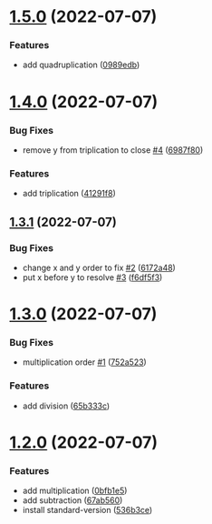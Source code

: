 # [1.5.0](https://github.com/kristianhalte/example-package-development/compare/v1.4.0...v1.5.0) (2022-07-07)


### Features

* add quadruplication ([0989edb](https://github.com/kristianhalte/example-package-development/commit/0989edb42c26c1adfa879e3726aee933f6a36667))



# [1.4.0](https://github.com/kristianhalte/example-package-development/compare/v1.3.1...v1.4.0) (2022-07-07)


### Bug Fixes

* remove y from triplication to close [#4](https://github.com/kristianhalte/example-package-development/issues/4) ([6987f80](https://github.com/kristianhalte/example-package-development/commit/6987f80a0be91c2ff5fff9bca54e2469585d5abb))


### Features

* add triplication ([41291f8](https://github.com/kristianhalte/example-package-development/commit/41291f83ca7d7ec6514d4f2a71ba4a0aac43e19f))



## [1.3.1](https://github.com/kristianhalte/example-package-development/compare/v1.3.0...v1.3.1) (2022-07-07)


### Bug Fixes

* change x and y order to fix [#2](https://github.com/kristianhalte/example-package-development/issues/2) ([6172a48](https://github.com/kristianhalte/example-package-development/commit/6172a48555f02ff30c88de08668dc71276fcaf42))
* put x before y to resolve [#3](https://github.com/kristianhalte/example-package-development/issues/3) ([f6df5f3](https://github.com/kristianhalte/example-package-development/commit/f6df5f35b0322dd30ef3ecf9d076e86f660937c1))



# [1.3.0](https://github.com/kristianhalte/example-package-development/compare/v1.2.0...v1.3.0) (2022-07-07)


### Bug Fixes

* multiplication order [#1](https://github.com/kristianhalte/example-package-development/issues/1) ([752a523](https://github.com/kristianhalte/example-package-development/commit/752a523ce0bd218a2030690a459c8f0444ba85ce))


### Features

* add division ([65b333c](https://github.com/kristianhalte/example-package-development/commit/65b333cf166c972e578bd9818208b2066e4666fb))



# [1.2.0](https://github.com/kristianhalte/example-package-development/compare/v1.1.3-3...v1.2.0) (2022-07-07)


### Features

* add multiplication ([0bfb1e5](https://github.com/kristianhalte/example-package-development/commit/0bfb1e5b7fadf143eea949eb0af66bea99f9a6d6))
* add subtraction ([67ab560](https://github.com/kristianhalte/example-package-development/commit/67ab560b71170f0360c49093a0b283f38191179a))
* install standard-version ([536b3ce](https://github.com/kristianhalte/example-package-development/commit/536b3ce1ccfd605d981655dd7853c37dc561858f))



